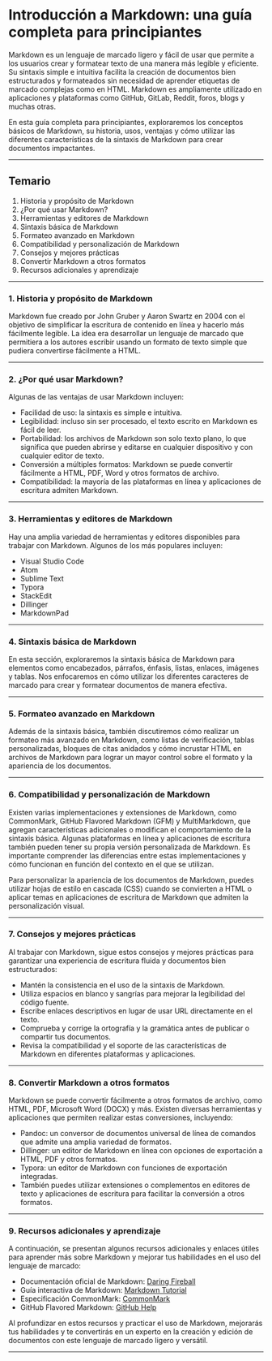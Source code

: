 # Introducción a Markdown: una guía completa para principiantes

Markdown es un lenguaje de marcado ligero y fácil de usar que permite a los usuarios crear y formatear texto de una manera más legible y eficiente. Su sintaxis simple e intuitiva facilita la creación de documentos bien estructurados y formateados sin necesidad de aprender etiquetas de marcado complejas como en HTML. Markdown es ampliamente utilizado en aplicaciones y plataformas como GitHub, GitLab, Reddit, foros, blogs y muchas otras.

En esta guía completa para principiantes, exploraremos los conceptos básicos de Markdown, su historia, usos, ventajas y cómo utilizar las diferentes características de la sintaxis de Markdown para crear documentos impactantes.

---

## Temario
1. Historia y propósito de Markdown
2. ¿Por qué usar Markdown?
3. Herramientas y editores de Markdown
4. Sintaxis básica de Markdown
5. Formateo avanzado en Markdown
6. Compatibilidad y personalización de Markdown
7. Consejos y mejores prácticas
8. Convertir Markdown a otros formatos
9. Recursos adicionales y aprendizaje

---

### 1. Historia y propósito de Markdown
Markdown fue creado por John Gruber y Aaron Swartz en 2004 con el objetivo de simplificar la escritura de contenido en línea y hacerlo más fácilmente legible. La idea era desarrollar un lenguaje de marcado que permitiera a los autores escribir usando un formato de texto simple que pudiera convertirse fácilmente a HTML.

---

### 2. ¿Por qué usar Markdown?
Algunas de las ventajas de usar Markdown incluyen:

* Facilidad de uso: la sintaxis es simple e intuitiva.
* Legibilidad: incluso sin ser procesado, el texto escrito en Markdown es fácil de leer.
* Portabilidad: los archivos de Markdown son solo texto plano, lo que significa que pueden abrirse y editarse en cualquier dispositivo y con cualquier editor de texto.
* Conversión a múltiples formatos: Markdown se puede convertir fácilmente a HTML, PDF, Word y otros formatos de archivo.
* Compatibilidad: la mayoría de las plataformas en línea y aplicaciones de escritura admiten Markdown.

---

### 3. Herramientas y editores de Markdown
Hay una amplia variedad de herramientas y editores disponibles para trabajar con Markdown. Algunos de los más populares incluyen:

- Visual Studio Code
- Atom
- Sublime Text
- Typora
- StackEdit
- Dillinger
- MarkdownPad

---

### 4. Sintaxis básica de Markdown
En esta sección, exploraremos la sintaxis básica de Markdown para elementos como encabezados, párrafos, énfasis, listas, enlaces, imágenes y tablas. Nos enfocaremos en cómo utilizar los diferentes caracteres de marcado para crear y formatear documentos de manera efectiva.

---

### 5. Formateo avanzado en Markdown
Además de la sintaxis básica, también discutiremos cómo realizar un formateo más avanzado en Markdown, como listas de verificación, tablas personalizadas, bloques de citas anidados y cómo incrustar HTML en archivos de Markdown para lograr un mayor control sobre el formato y la apariencia de los documentos.

---

### 6. Compatibilidad y personalización de Markdown
Existen varias implementaciones y extensiones de Markdown, como CommonMark, GitHub Flavored Markdown (GFM) y MultiMarkdown, que agregan características adicionales o modifican el comportamiento de la sintaxis básica. Algunas plataformas en línea y aplicaciones de escritura también pueden tener su propia versión personalizada de Markdown. Es importante comprender las diferencias entre estas implementaciones y cómo funcionan en función del contexto en el que se utilizan.

Para personalizar la apariencia de los documentos de Markdown, puedes utilizar hojas de estilo en cascada (CSS) cuando se convierten a HTML o aplicar temas en aplicaciones de escritura de Markdown que admiten la personalización visual.

---

### 7. Consejos y mejores prácticas
Al trabajar con Markdown, sigue estos consejos y mejores prácticas para garantizar una experiencia de escritura fluida y documentos bien estructurados:

- Mantén la consistencia en el uso de la sintaxis de Markdown.
- Utiliza espacios en blanco y sangrías para mejorar la legibilidad del código fuente.
- Escribe enlaces descriptivos en lugar de usar URL directamente en el texto.
- Comprueba y corrige la ortografía y la gramática antes de publicar o compartir tus documentos.
- Revisa la compatibilidad y el soporte de las características de Markdown en diferentes plataformas y aplicaciones.

---

### 8. Convertir Markdown a otros formatos
Markdown se puede convertir fácilmente a otros formatos de archivo, como HTML, PDF, Microsoft Word (DOCX) y más. Existen diversas herramientas y aplicaciones que permiten realizar estas conversiones, incluyendo:

- Pandoc: un conversor de documentos universal de línea de comandos que admite una amplia variedad de formatos.
- Dillinger: un editor de Markdown en línea con opciones de exportación a HTML, PDF y otros formatos.
- Typora: un editor de Markdown con funciones de exportación integradas.
- También puedes utilizar extensiones o complementos en editores de texto y aplicaciones de escritura para facilitar la conversión a otros formatos.

---

### 9. Recursos adicionales y aprendizaje
A continuación, se presentan algunos recursos adicionales y enlaces útiles para aprender más sobre Markdown y mejorar tus habilidades en el uso del lenguaje de marcado:

- Documentación oficial de Markdown: [Daring Fireball](https://daringfireball.net/projects/markdown/)
- Guía interactiva de Markdown: [Markdown Tutorial](https://www.markdowntutorial.com/)
- Especificación CommonMark: [CommonMark](https://commonmark.org/)
- GitHub Flavored Markdown: [GitHub Help](https://docs.github.com/en/github/writing-on-github/getting-started-with-writing-and-formatting-on-github/basic-writing-and-formatting-syntax)

Al profundizar en estos recursos y practicar el uso de Markdown, mejorarás tus habilidades y te convertirás en un experto en la creación y edición de documentos con este lenguaje de marcado ligero y versátil.

---